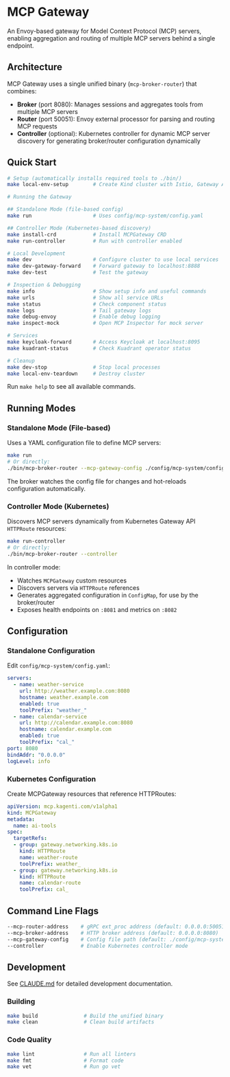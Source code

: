 # MCP Gateway

An Envoy-based gateway for Model Context Protocol (MCP) servers, enabling aggregation and routing of multiple MCP servers behind a single endpoint.

## Architecture

MCP Gateway uses a single unified binary (`mcp-broker-router`) that combines:
- **Broker** (port 8080): Manages sessions and aggregates tools from multiple MCP servers
- **Router** (port 50051): Envoy external processor for parsing and routing MCP requests  
- **Controller** (optional): Kubernetes controller for dynamic MCP server discovery for generating broker/router configuration dynamically

## Quick Start

```bash
# Setup (automatically installs required tools to ./bin/)
make local-env-setup        # Create Kind cluster with Istio, Gateway API, MetalLB, Keycloak, Kuadrant & mcp-gateway

# Running the Gateway

## Standalone Mode (file-based config)
make run                    # Uses config/mcp-system/config.yaml

## Controller Mode (Kubernetes-based discovery)  
make install-crd            # Install MCPGateway CRD
make run-controller         # Run with controller enabled

# Local Development
make dev                    # Configure cluster to use local services
make dev-gateway-forward    # Forward gateway to localhost:8888
make dev-test               # Test the gateway

# Inspection & Debugging
make info                   # Show setup info and useful commands
make urls                   # Show all service URLs
make status                 # Check component status
make logs                   # Tail gateway logs
make debug-envoy            # Enable debug logging
make inspect-mock           # Open MCP Inspector for mock server

# Services
make keycloak-forward       # Access Keycloak at localhost:8095
make kuadrant-status        # Check Kuadrant operator status

# Cleanup
make dev-stop               # Stop local processes
make local-env-teardown     # Destroy cluster
```

Run `make help` to see all available commands.

## Running Modes

### Standalone Mode (File-based)
Uses a YAML configuration file to define MCP servers:

```bash
make run
# Or directly:
./bin/mcp-broker-router --mcp-gateway-config ./config/mcp-system/config.yaml
```

The broker watches the config file for changes and hot-reloads configuration automatically.

### Controller Mode (Kubernetes)
Discovers MCP servers dynamically from Kubernetes Gateway API `HTTPRoute` resources:

```bash
make run-controller
# Or directly:
./bin/mcp-broker-router --controller
```

In controller mode:
- Watches `MCPGateway` custom resources
- Discovers servers via `HTTPRoute` references
- Generates aggregated configuration in `ConfigMap`, for use by the broker/router
- Exposes health endpoints on `:8081` and metrics on `:8082`

## Configuration

### Standalone Configuration
Edit `config/mcp-system/config.yaml`:

```yaml
servers:
  - name: weather-service
    url: http://weather.example.com:8080
    hostname: weather.example.com
    enabled: true
    toolPrefix: "weather_"
  - name: calendar-service  
    url: http://calendar.example.com:8080
    hostname: calendar.example.com
    enabled: true
    toolPrefix: "cal_"
port: 8080
bindAddr: "0.0.0.0"
logLevel: info
```

### Kubernetes Configuration  
Create MCPGateway resources that reference HTTPRoutes:

```yaml
apiVersion: mcp.kagenti.com/v1alpha1
kind: MCPGateway
metadata:
  name: ai-tools
spec:
  targetRefs:
  - group: gateway.networking.k8s.io
    kind: HTTPRoute
    name: weather-route
    toolPrefix: weather_
  - group: gateway.networking.k8s.io
    kind: HTTPRoute  
    name: calendar-route
    toolPrefix: cal_
```

## Command Line Flags

```bash
--mcp-router-address    # gRPC ext_proc address (default: 0.0.0.0:50051)
--mcp-broker-address    # HTTP broker address (default: 0.0.0.0:8080)
--mcp-gateway-config    # Config file path (default: ./config/mcp-system/config.yaml)
--controller            # Enable Kubernetes controller mode
```

## Development

See [CLAUDE.md](CLAUDE.md) for detailed development documentation.

### Building

```bash
make build               # Build the unified binary
make clean               # Clean build artifacts
```

### Code Quality

```bash
make lint                # Run all linters
make fmt                 # Format code
make vet                 # Run go vet
```

